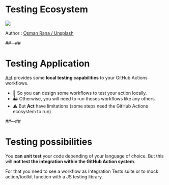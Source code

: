 <!-- .slide: class="full-center" -->

# Testing Ecosystem

![](./assets/images/osman-rana-swACMn-yCn8-unsplash.jpg)

Author : [Osman Rana / Unsplash](https://unsplash.com/photos/swACMn-yCn8)
<!-- .element: class="credits" -->

##--##

# Testing Application

[Act](https://github.com/nektos/act) provides some **local testing capabilities** to your GitHub Actions workflows.

- 🌴 So you can design some workflows to test your action locally.
- 🏜️ Otherwise, you will need to run thoses workflows like any others.
- ⚠️ But **Act** have limitations (some steps need the GitHub Actions ecosystem to run)
<!-- .element: class="list-fragment" -->

##--##

# Testing possibilities

You **can unit test** your code depending of your language of choice.
But this will **not test the integration within the GitHub Action system**.

For that you need to see a workflow as Integration Tests suite
or to mock action/toolkit function with a JS testing library.
